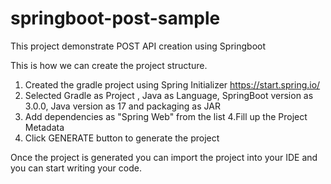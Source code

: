 # springboot-post-sample
This project demonstrate POST API creation using Springboot

This is how we can create the project structure.
1. Created the gradle project using Spring Initializer https://start.spring.io/
2. Selected Gradle as Project , Java as Language, SpringBoot version as 3.0.0, Java version as 17 and packaging as JAR
3. Add dependencies as "Spring Web" from the list 
4.Fill up the Project Metadata
4. Click GENERATE button to generate the project

Once the project is generated you can import the project into your IDE and you can start writing your code.